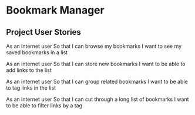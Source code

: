 # Bookmark Manager
## Project User Stories

As an internet user
So that I can browse my bookmarks
I want to see my saved bookmarks in a list

As an internet user
So that I can store new bookmarks
I want to be able to add links to the list

As an internet user
So that I can group related bookmarks
I want to be able to tag links in the list

As an internet user
So that I can cut through a long list of bookmarks
I want to be able to filter links by a tag
